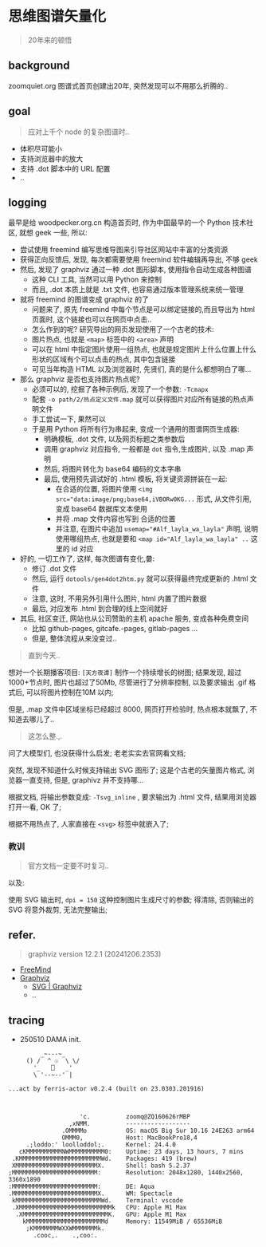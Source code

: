 # 思维图谱矢量化
> 20年来的顿悟

## background

zoomquiet.org 图谱式首页创建出20年, 突然发现可以不用那么折腾的..

## goal
> 应对上千个 node 的复杂图谱时..


- 体积尽可能小
- 支持浏览器中的放大
- 支持 .dot 脚本中的 URL 配置
- ..

## logging

最早是给 woodpecker.org.cn 构造首页时,
作为中国最早的一个 Python 技术社区, 就想 geek 一些,
所以:

- 尝试使用 freemind 编写思维导图来引导社区网站中丰富的分类资源
- 获得正向反馈后, 发现, 每次都需要使用 freemind 软件编辑再导出, 不够 geek
- 然后, 发现了 graphviz 通过一种 .dot 图形脚本, 使用指令自动生成各种图谱
    - 这种 CLI 工具, 当然可以用 Python 来控制
    - 而且, .dot 本质上就是 .txt 文件, 也容易通过版本管理系统来统一管理
- 就将 freemind 的图谱变成 graphviz 的了
    - 问题来了, 原先 freemind 中每个节点是可以绑定链接的,而且导出为 html 页面时, 这个链接也可以在网页中点击..
    - 怎么作到的呢? 研究导出的网页发现使用了一个古老的技术:
    - 图片热点, 也就是 `<map>` 标签中的 `<area>` 声明
    - 可以在 html 中指定图片使用一组热点, 也就是规定图片上什么位置上什么形状的区域有个可以点击的热点, 其中包含链接
    - 可见当年构造 HTML 以及浏览器时, 先贤们, 真的是什么都想明白了哪...
- 那么 graphviz 是否也支持图片热点呢?
    - 必须可以的, 挖掘了各种示例后, 发现了一个参数: `-Tcmapx`
    - 配套 `-o path/2/热点定义文件.map` 就可以获得图片对应所有链接的热点声明文件
    - 手工尝试一下, 果然可以
    - 于是用 Python 将所有行为串起来, 变成一个通用的图谱网页生成器:
        + 明确模板, .dot 文件, 以及网页标题之类参数后
        + 调用 graphviz 对应指令, 一般都是 `dot` 指令,生成图片, 以及 .map 声明
        + 然后, 将图片转化为 base64 编码的文本字串
        + 最后, 使用预先调试好的 .html 模板, 将关键资源拼装在一起:
            + 在合适的位置, 将图片使用 `<img src="data:image/png;base64,iVBORw0KG...` 形式, 从文件引用, 变成 base64 数据库文本使用
            + 并将 .map 文件内容也写到 合适的位置
            + 并注意, 在图片中追加 `usemap="#Alf_layla_wa_layla"` 声明, 说明使用哪组热点, 也就是要和 `<map id="Alf_layla_wa_layla" ..` 这里的 id 对应
- 好的, 一切工作了, 这样, 每次图谱有变化,嘦:
    - 修订 .dot 文件
    - 然后, 运行 `dotools/gen4dot2htm.py` 就可以获得最终完成更新的 .html 文件
    - 注意, 这时, 不用另外引用什么图片, html 内置了图片数据
    - 最后, 对应发布 .html 到合理的线上空间就好
- 其后, 社区变迁, 网站也从公司赞助的主机 apache 服务, 变成各种免费空间
    - 比如 github-pages, gitcafe.-pages, gitlab-pages ...
    - 但是, 整体流程从来没变过..


> 直到今天..

想对一个长期播客项目: `[天方夜谭]` 制作一个持续增长的树图;
结果发现, 超过1000+节点时, 图片也超过了50Mb, 尽管进行了分辨率控制, 以及要求输出 .gif 格式后, 可以将图片控制在10M 以内;

但是, .map 文件中区域坐标已经超过 8000, 网页打开检验时, 热点根本就飘了, 不知道去哪儿了..

> 这怎么整.,.

问了大模型们, 也没获得什么启发;
老老实实去官网看文档;

突然, 发现不知道什么时候支持输出 SVG 图形了;
这是个古老的矢量图片格式, 浏览器一直支持,
但是, graphivz 并不支持哪...

根据文档, 将输出参数变成: `-Tsvg_inline` ,
要求输出为 .html 文件, 结果用浏览器打开一看, OK 了;

根据不用热点了, 人家直接在 `<svg>` 标签中就嵌入了;

### 教训
> 官方文档一定要不时复习..

以及:

使用 SVG 输出时, `dpi = 150` 这种控制图片生成尺寸的参数;
得清除, 否则输出的 SVG 将意外裁剪, 无法完整输出;





## refer.
> graphviz version 12.2.1 (20241206.2353)

- [FreeMind](https://freemind.sourceforge.io/wiki/index.php/Main_Page)
- [Graphviz](https://graphviz.org/)
    + [SVG | Graphviz](https://graphviz.org/docs/outputs/svg/)
    + ..

## tracing

- 250510 DAMA init.


```
         _~---~_
     () /  ^ ☉  \ \/
       '_   ⎕   _'
       \ '--~--' |

...act by ferris-actor v0.2.4 (built on 23.0303.201916)



                    'c.          zoomq@ZQ160626rMBP 
                 ,xNMM.          ------------------ 
               .OMMMMo           OS: macOS Big Sur 10.16 24E263 arm64 
               OMMM0,            Host: MacBookPro18,4 
     .;loddo:' loolloddol;.      Kernel: 24.4.0 
   cKMMMMMMMMMMNWMMMMMMMMMM0:    Uptime: 23 days, 13 hours, 7 mins 
 .KMMMMMMMMMMMMMMMMMMMMMMMWd.    Packages: 419 (brew) 
 XMMMMMMMMMMMMMMMMMMMMMMMX.      Shell: bash 5.2.37 
;MMMMMMMMMMMMMMMMMMMMMMMM:       Resolution: 2048x1280, 1440x2560, 3360x1890 
:MMMMMMMMMMMMMMMMMMMMMMMM:       DE: Aqua 
.MMMMMMMMMMMMMMMMMMMMMMMMX.      WM: Spectacle 
 kMMMMMMMMMMMMMMMMMMMMMMMMWd.    Terminal: vscode 
 .XMMMMMMMMMMMMMMMMMMMMMMMMMMk   CPU: Apple M1 Max 
  .XMMMMMMMMMMMMMMMMMMMMMMMMK.   GPU: Apple M1 Max 
    kMMMMMMMMMMMMMMMMMMMMMMd     Memory: 11549MiB / 65536MiB 
     ;KMMMMMMMWXXWMMMMMMMk.
       .cooc,.    .,coo:.                                

```